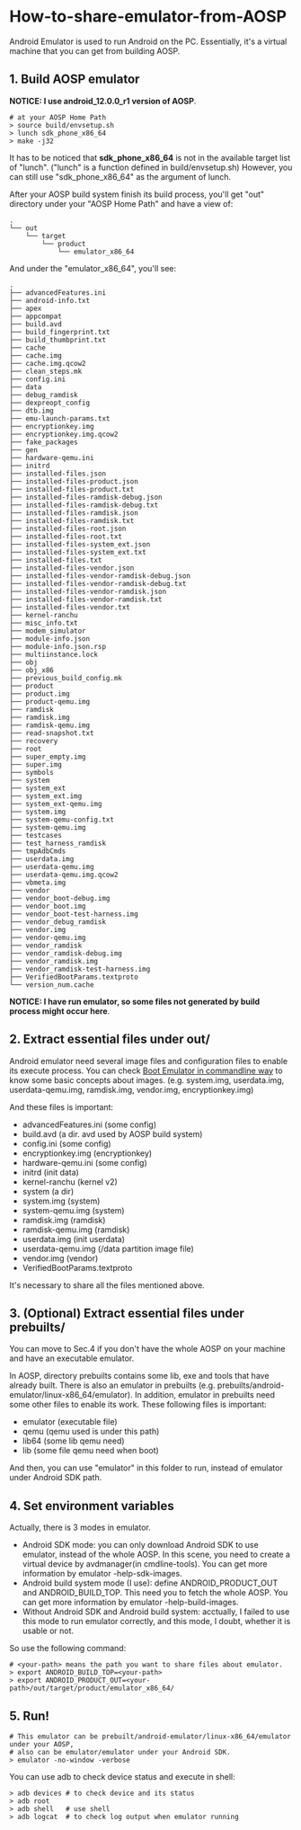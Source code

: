 # How-to-share-emulator-from-AOSP

Android Emulator is used to run Android on the PC. Essentially, it's a virtual machine that you can get from building AOSP.

## 1. Build AOSP emulator

**NOTICE: I use android_12.0.0_r1 version of AOSP**.

```shell
# at your AOSP Home Path
> source build/envsetup.sh
> lunch sdk_phone_x86_64
> make -j32
```

It has to be noticed that **sdk_phone_x86_64** is not in the available target list of "lunch". ("lunch" is a function defined in build/envsetup.sh) However, you can still use "sdk_phone_x86_64" as the argument of lunch.

After your AOSP build system finish its build process, you'll get "out" directory under your "AOSP Home Path" and have a view of:

```shell
.
└── out
    └── target
        └── product
            └── emulator_x86_64
```

And under the "emulator_x86_64", you'll see:

```shell
.
├── advancedFeatures.ini
├── android-info.txt
├── apex
├── appcompat
├── build.avd
├── build_fingerprint.txt
├── build_thumbprint.txt
├── cache
├── cache.img
├── cache.img.qcow2
├── clean_steps.mk
├── config.ini
├── data
├── debug_ramdisk
├── dexpreopt_config
├── dtb.img
├── emu-launch-params.txt
├── encryptionkey.img
├── encryptionkey.img.qcow2
├── fake_packages
├── gen
├── hardware-qemu.ini
├── initrd
├── installed-files.json
├── installed-files-product.json
├── installed-files-product.txt
├── installed-files-ramdisk-debug.json
├── installed-files-ramdisk-debug.txt
├── installed-files-ramdisk.json
├── installed-files-ramdisk.txt
├── installed-files-root.json
├── installed-files-root.txt
├── installed-files-system_ext.json
├── installed-files-system_ext.txt
├── installed-files.txt
├── installed-files-vendor.json
├── installed-files-vendor-ramdisk-debug.json
├── installed-files-vendor-ramdisk-debug.txt
├── installed-files-vendor-ramdisk.json
├── installed-files-vendor-ramdisk.txt
├── installed-files-vendor.txt
├── kernel-ranchu
├── misc_info.txt
├── modem_simulator
├── module-info.json
├── module-info.json.rsp
├── multiinstance.lock
├── obj
├── obj_x86
├── previous_build_config.mk
├── product
├── product.img
├── product-qemu.img
├── ramdisk
├── ramdisk.img
├── ramdisk-qemu.img
├── read-snapshot.txt
├── recovery
├── root
├── super_empty.img
├── super.img
├── symbols
├── system
├── system_ext
├── system_ext.img
├── system_ext-qemu.img
├── system.img
├── system-qemu-config.txt
├── system-qemu.img
├── testcases
├── test_harness_ramdisk
├── tmpAdbCmds
├── userdata.img
├── userdata-qemu.img
├── userdata-qemu.img.qcow2
├── vbmeta.img
├── vendor
├── vendor_boot-debug.img
├── vendor_boot.img
├── vendor_boot-test-harness.img
├── vendor_debug_ramdisk
├── vendor.img
├── vendor-qemu.img
├── vendor_ramdisk
├── vendor_ramdisk-debug.img
├── vendor_ramdisk.img
├── vendor_ramdisk-test-harness.img
├── VerifiedBootParams.textproto
└── version_num.cache
```

**NOTICE: I have run emulator, so some files not generated by build process might occur here**.

## 2. Extract essential files under out/

Android emulator need several image files and configuration files to enable its execute process. You can check [Boot Emulator in commandline way](https://developer.android.com/studio/run/emulator-commandline) to know some basic concepts about images. (e.g. system.img, userdata.img, userdata-qemu.img, ramdisk.img, vendor.img, encryptionkey.img)

And these files is important:

* advancedFeatures.ini          (some config)
* build.avd                     (a dir. avd used by AOSP build system)
* config.ini                    (some config)
* encryptionkey.img             (encryptionkey)
* hardware-qemu.ini             (some config)
* initrd                        (init data)
* kernel-ranchu                 (kernel v2)
* system                        (a dir)
* system.img                    (system)
* system-qemu.img               (system)
* ramdisk.img                   (ramdisk)
* ramdisk-qemu.img              (ramdisk)
* userdata.img                  (init userdata)
* userdata-qemu.img             (/data partition image file)
* vendor.img                    (vendor)
* VerifiedBootParams.textproto

It's necessary to share all the files mentioned above.

## 3. (Optional) Extract essential files under prebuilts/

You can move to Sec.4 if you don't have the whole AOSP on your machine and have an executable emulator.

In AOSP, directory prebuilts contains some lib, exe and tools that have already built. There is also an emulator in prebuilts (e.g. prebuilts/android-emulator/linux-x86_64/emulator). In addition, emulator in prebuilts need some other files to enable its work. These following files is important:

* emulator                      (executable file)
* qemu                          (qemu used is under this path)
* lib64                         (some lib qemu need)
* lib                           (some file qemu need when boot)

And then, you can use "emulator" in this folder to run, instead of emulator under Android SDK path.

## 4. Set environment variables

Actually, there is 3 modes in emulator.

* Android SDK mode: you can only download Android SDK to use emulator, instead of the whole AOSP. In this scene, you need to create a virtual device by avdmanager(in cmdline-tools). You can get more information by emulator -help-sdk-images.
* Android build system mode (I use): define ANDROID_PRODUCT_OUT and ANDROID_BUILD_TOP. This need you to fetch the whole AOSP. You can get more information by emulator -help-build-images.
* Without Android SDK and Android build system: acctually, I failed to use this mode to run emulator correctly, and this mode, I doubt, whether it is usable or not.

So use the following command:

```shell
# <your-path> means the path you want to share files about emulator.
> export ANDROID_BUILD_TOP=<your-path>
> export ANDROID_PRODUCT_OUT=<your-path>/out/target/product/emulator_x86_64/
```

## 5. Run!

```shell
# This emulator can be prebuilt/android-emulator/linux-x86_64/emulator under your AOSP,
# also can be emulator/emulator under your Android SDK.
> emulator -no-window -verbose
```

You can use adb to check device status and execute in shell:

```shell
> adb devices # to check device and its status
> adb root
> adb shell   # use shell
> adb logcat  # to check log output when emulator running
```
